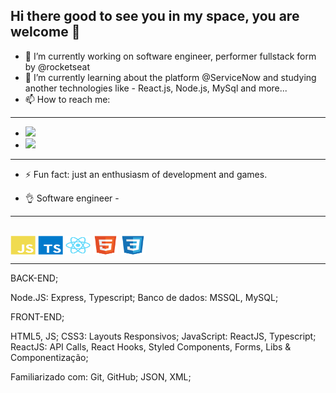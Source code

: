 ## Hi there good to see you in my space, you are welcome 👋

- 🔭 I’m currently working on software engineer, performer fullstack form by @rocketseat
- 🌱 I’m currently learning about the platform @ServiceNow and studying another technologies like - React.js, Node.js, MySql and more...
- 📫 How to reach me:
- ------------------------------------------------------------------------------------------------------
- <a href="https://https://www.linkedin.com/in/otavio-custodio-7b28b122b/" target="_blank"><img src="https://img.shields.io/badge/-LinkedIn-%230077B5?style=for-the-badge&logo=linkedin&logoColor=white" target="_blank"></a> 
- <a href = "mailto:otaviorocha36@gmail.com"><img src="https://img.shields.io/badge/-Gmail-%23333?style=for-the-badge&logo=gmail&logoColor=white" target="_blank"></a>
- ------------------------------------------------------------------------------------------------------
- ⚡ Fun fact: just an enthusiasm of development and games.

- 👌 Software engineer -
--------------------------------------------------------------------------------------------------------

<div style="display: inline_block"><br>
  <img align="center" alt="Rafa-Js" height="30" width="40" src="https://raw.githubusercontent.com/devicons/devicon/master/icons/javascript/javascript-plain.svg">
  <img align="center" alt="Rafa-Ts" height="30" width="40" src="https://raw.githubusercontent.com/devicons/devicon/master/icons/typescript/typescript-plain.svg">
  <img align="center" alt="Rafa-React" height="30" width="40" src="https://raw.githubusercontent.com/devicons/devicon/master/icons/react/react-original.svg">
  <img align="center" alt="Rafa-HTML" height="30" width="40" src="https://raw.githubusercontent.com/devicons/devicon/master/icons/html5/html5-original.svg">
  <img align="center" alt="Rafa-CSS" height="30" width="40" src="https://raw.githubusercontent.com/devicons/devicon/master/icons/css3/css3-original.svg">
</div>

------------------------------------------------------------------------------------------------------------------------------------------------------------------------------
BACK-END;

Node.JS: Express, Typescript;
Banco de dados: MSSQL, MySQL;

FRONT-END;

HTML5, JS;
CSS3: Layouts Responsivos;
JavaScript: ReactJS, Typescript;
ReactJS: API Calls, React Hooks, Styled Components, Forms, Libs & Componentização;

Familiarizado com:
Git, GitHub;
JSON, XML;
